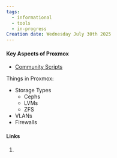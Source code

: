 ```yaml
---
tags:
  - informational
  - tools
  - in-progress
Creation date: Wednesday July 30th 2025
---
```

#### Key Aspects of Proxmox
- [Community Scripts](https://community-scripts.github.io/ProxmoxVE/ )

Things in Proxmox:
- Storage Types
	- Cephs
	- LVMs
	- ZFS
- VLANs
- Firewalls
#### Links
1. 
